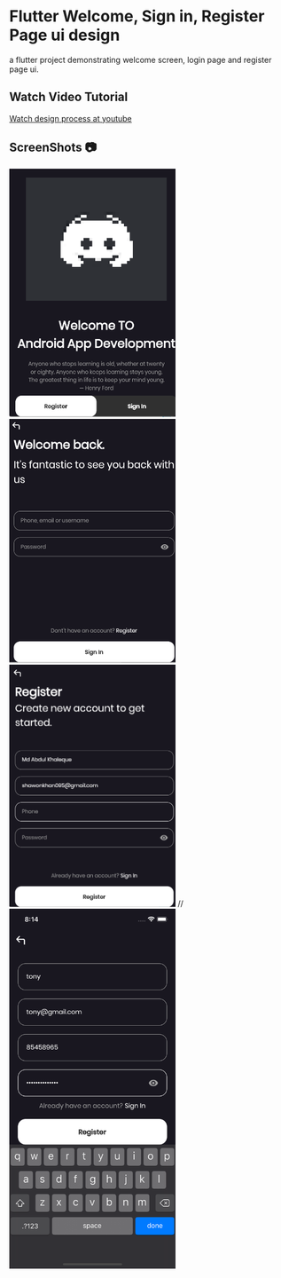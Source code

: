 # Flutter Welcome, Sign in, Register Page ui design
a flutter project demonstrating welcome screen, login page and register page ui.

## Watch Video Tutorial
[Watch design process at youtube](https://youtu.be/8oF1qXDEx6o)

## ScreenShots 📷 
<p float="left">
  <img  src="screenshots/HomePage.png" alt="Flutter Welcome Page" width="300" />
  <img src="screenshots/login.png" alt="flutter Sign in page" width="300" /> 
  <img src="screenshots/register.png" alt="Register Page in flutter" width="300" />
 // <img src="screenshots/register_fields.png" alt="FLutter Ui design" width="300" />
</p>
